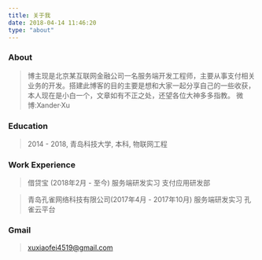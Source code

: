 ```yaml
---
title: 关于我
date: 2018-04-14 11:46:20
type: "about"
---
```


### About
> 博主现是北京某互联网金融公司一名服务端开发工程师，主要从事支付相关业务的开发。搭建此博客的目的主要是想和大家一起分享自己的一些收获，本人现在是小白一个，文章如有不正之处，还望各位大神多多指教。
> 微博:Xander·Xu

### Education

> 2014 - 2018, 青岛科技大学, 本科, 物联网工程


### Work Experience

> 借贷宝 (2018年2月 - 至今) 
  服务端研发实习 
  支付应用研发部 
   
> 青岛孔雀网络科技有限公司(2017年4月 - 2017年10月)
  服务端研发实习
  孔雀云平台   
  

### Gmail
> xuxiaofei4519@gmail.com


